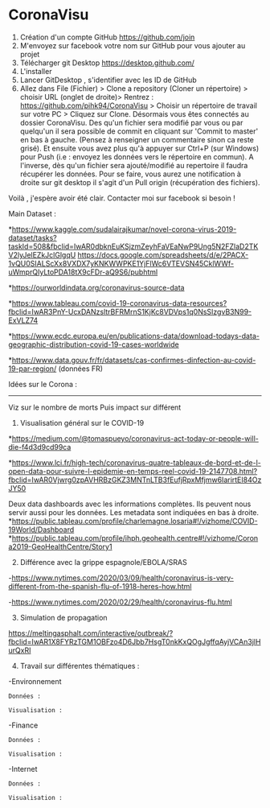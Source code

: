 # CoronaVisu

1. Création d'un compte GitHub
https://github.com/join
2. M'envoyez sur facebook votre nom sur GitHub pour vous ajouter au projet
3. Télécharger git Desktop 
https://desktop.github.com/
4. L'installer
5. Lancer GitDesktop , s'identifier avec les ID de GitHub
6. Allez dans File (Fichier) > Clone a repository (Cloner un répertoire) > choisir URL (onglet de droite)> Rentrez : https://github.com/pihk94/CoronaVisu > Choisir un répertoire de travail sur votre PC > Cliquez sur Clone.
Désormais vous êtes connectés au dossier CoronaVisu.
Des qu'un fichier sera modifié par vous ou par quelqu'un il sera possible de commit en cliquant sur 'Commit to master' en bas à gauche. (Pensez à renseigner un commentaire sinon ca reste grisé). Et ensuite vous avez plus qu'à appuyer sur Ctrl+P (sur Windows) pour Push (i.e : envoyez les données vers le répertoire en commun).
A l'inverse, dès qu'un fichier sera ajouté/modifié au repertoire il faudra récupérer les données. Pour se faire, vous aurez une notification à droite sur git desktop il s'agit d'un Pull origin (récupération des fichiers). 

Voilà , j'espère avoir été clair. 
Contacter moi sur facebook si besoin !

Main Dataset : 

*https://www.kaggle.com/sudalairajkumar/novel-corona-virus-2019-dataset/tasks?taskId=508&fbclid=IwAR0dbknEuKSjzmZeyhFaVEaNwP9Ung5N2FZlaD2TKV2lyJelEZkJclGlgqU
https://docs.google.com/spreadsheets/d/e/2PACX-1vQU0SIALScXx8VXDX7yKNKWWPKE1YjFlWc6VTEVSN45CklWWf-uWmprQIyLtoPDA18tX9cFDr-aQ9S6/pubhtml

*https://ourworldindata.org/coronavirus-source-data

*https://www.tableau.com/covid-19-coronavirus-data-resources?fbclid=IwAR3PnY-UcxDANzsltrBFRMrnS1KjKc8VDVps1q0NsSIzgvB3N99-ExVLZ74

*https://www.ecdc.europa.eu/en/publications-data/download-todays-data-geographic-distribution-covid-19-cases-worldwide

*https://www.data.gouv.fr/fr/datasets/cas-confirmes-dinfection-au-covid-19-par-region/ (données FR)


Idées sur le Corona : 
______________________

Viz sur le nombre de morts 
Puis impact sur différent

1. Visualisation général sur le COVID-19

  *https://medium.com/@tomaspueyo/coronavirus-act-today-or-people-will-die-f4d3d9cd99ca
  
  *https://www.lci.fr/high-tech/coronavirus-quatre-tableaux-de-bord-et-de-l-open-data-pour-suivre-l-epidemie-en-temps-reel-covid-19-2147708.html?fbclid=IwAR0Vjwrg0zpAVHRBzGKZ3MNTnLTB3fEufjRpxMfjmw6IarirtEI84OzJY50
  
  Deux data dashboards avec les informations complètes. Ils peuvent nous servir aussi pour les données. Les metadata sont indiquées en bas à droite. 
  *https://public.tableau.com/profile/charlemagne.losaria#!/vizhome/COVID-19World/Dashboard
  *https://public.tableau.com/profile/ihph.geohealth.centre#!/vizhome/Corona2019-GeoHealthCentre/Story1
  
2. Différence avec la grippe espagnole/EBOLA/SRAS 

-https://www.nytimes.com/2020/03/09/health/coronavirus-is-very-different-from-the-spanish-flu-of-1918-heres-how.html

-https://www.nytimes.com/2020/02/29/health/coronavirus-flu.html



3. Simulation de propagation

https://meltingasphalt.com/interactive/outbreak/?fbclid=IwAR1X8FYRzTGM1OBFzo4D6Jbb7HsgT0nkKxQOgJgffqAyjVCAn3jlHurQxRI

4. Travail sur différentes thématiques : 

  -Environnement
 
    Données :
    
    Visualisation :
    
  -Finance
  
    Données :
    
    Visualisation :
    
  -Internet
  
    Données :
    
    Visualisation :


